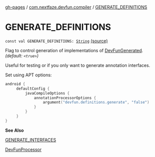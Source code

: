 [gh-pages](../index.md) / [com.nextfaze.devfun.compiler](index.md) / [GENERATE_DEFINITIONS](./-g-e-n-e-r-a-t-e_-d-e-f-i-n-i-t-i-o-n-s.md)

# GENERATE_DEFINITIONS

`const val GENERATE_DEFINITIONS: `[`String`](https://kotlinlang.org/api/latest/jvm/stdlib/kotlin/-string/index.html) [(source)](https://github.com/NextFaze/dev-fun/tree/master/devfun-compiler/src/main/java/com/nextfaze/devfun/compiler/Compiler.kt#L275)

Flag to control generation of implementations of [DevFunGenerated](../com.nextfaze.devfun.generated/-dev-fun-generated/index.md). *(default: `<true>`)*

Useful for testing or if you only want to generate annotation interfaces.

Set using APT options:

``` kotlin
android {
     defaultConfig {
         javaCompileOptions {
             annotationProcessorOptions {
                 argument("devfun.definitions.generate", "false")
             }
         }
     }
}
```

**See Also**

[GENERATE_INTERFACES](-g-e-n-e-r-a-t-e_-i-n-t-e-r-f-a-c-e-s.md)

[DevFunProcessor](-dev-fun-processor/index.md)

